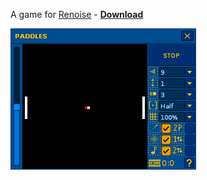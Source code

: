 A game for [Renoise](https://www.renoise.com/products/renoise) - [**Download**](https://www.renoise.com/tools/paddles)

![Gameplay](Artwork/paddles-demo.apng)
